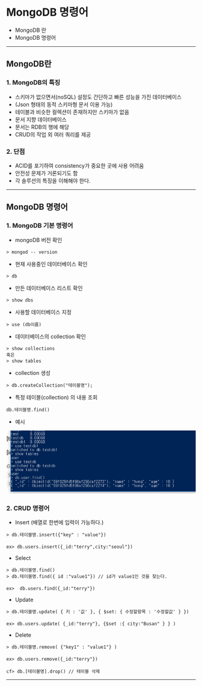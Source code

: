 # MongoDB 명령어
  - MongoDB 란
  - MongoDB 명령어

---

## MongoDB란
  ### 1. MongoDB의 특징
  - 스키마가 없으면서(noSQL) 설정도 간단하고 빠른 성능을 가진 데이터베이스
  - (Json 형태의 동적 스키마형 문서 이용 가능)
  - 테이블과 비슷한 컬렉션이 존재하지만 스키마가 없음
  - 문서 지향 데이터베이스
  - 문서는 RDB의 행에 해당
  - CRUD의 작업 외 여러 쿼리를 제공

  ### 2. 단점
  - ACID를 포기하여 consistency가 중요한 곳에 사용 어려움
  - 안전성 문제가 거론되기도 함
  - 각 솔루션의 특징을 이해해야 한다.

---

## MongoDB 명령어
  ### 1. MongoDB 기본 명령어
  - mongoDB 버전 확인
  ```
  > mongod -- version
  ```
  - 현재 사용중인 데이터베이스 확인
  ```
  > db
  ```
  - 만든 데이터베이스 리스트 확인
  ```
  > show dbs
  ```
  - 사용할 데이터베이스 지정
  ```
  > use (db이름)
  ```
  - 데이터베이스의 collection 확인
  ```
  > show collections
  혹은
  > show tables
  ```
  - collection 생성
  ```
  > db.createCollection("테이블명");
  ```
  - 특정 테이블(collection) 의 내용 조회
  ```
  db.테이블명.find()
  ```

  - 예시

  ![](https://github.com/Lee-KyungSeok/Study/blob/master/MongoDB/Command/picture/ex1.png)

  ### 2. CRUD 명령어
  - Insert (배열로 한번에 입력이 가능하다.)
  ```
  > db.테이블명.insert({"key" : "value"})

  ex> db.users.insert({_id:"terry",city:"seoul"})
  ```
  - Select
  ```
  > db.테이블명.find()
  > db.테이블명.find({ id :"value1"}) // id가 value1인 것을 찾는다.

  ex>  db.users.find({_id:"terry"})
  ```
  - Update
  ```
  > db.테이블명.update( { 키 : '값' }, { $set: { 수정할항목 : '수정할값' } })

  ex> db.users.update( {_id:"terry"}, {$set :{ city:"Busan" } } )
  ```
  - Delete
  ```
  > db.테이블명.remove( {"key1" : "value1"} )

  ex> db.users.remove({_id:"terry"})

  cf> db.[테이블명].drop() // 테이블 삭제
  ```
---
